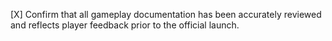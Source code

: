 [X] Confirm that all gameplay documentation has been accurately reviewed and reflects player feedback prior to the official launch.